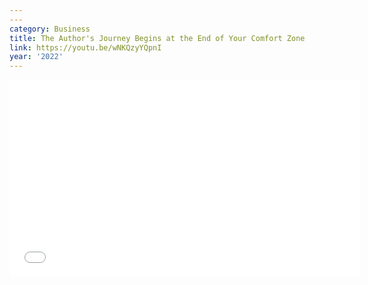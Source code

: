 ```yaml
---
---
category: Business
title: The Author's Journey Begins at the End of Your Comfort Zone
link: https://youtu.be/wNKQzyYQpnI
year: '2022'
---
```

<iframe width="560" height="315" src="{{ page.link }}" frameborder="0" allowfullscreen></iframe>
